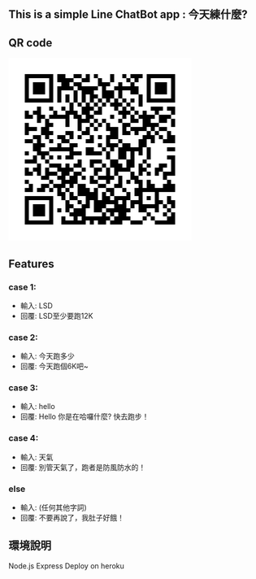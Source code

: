 ## This is a simple Line ChatBot app : 今天練什麼?

## QR code
![image](https://github.com/lothecode/LineChatBot/blob/master/945qhczo.png?raw=true)


## Features
### case 1:
- 輸入: LSD
- 回覆: LSD至少要跑12K 
### case 2:
- 輸入: 今天跑多少
- 回覆: 今天跑個6K吧~
### case 3:
- 輸入: hello
- 回覆: Hello 你是在哈囉什麼? 快去跑步！
### case 4:
- 輸入: 天氣
- 回覆: 別管天氣了，跑者是防風防水的！
### else
- 輸入: (任何其他字詞)
- 回覆: 不要再說了，我肚子好餓！

## 環境說明
Node.js
Express
Deploy on heroku
